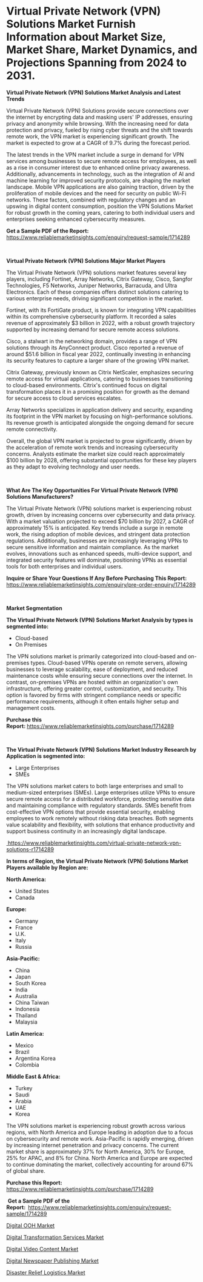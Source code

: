 <p><h1>Virtual Private Network (VPN) Solutions Market Furnish Information about Market Size, Market Share, Market Dynamics, and Projections Spanning from 2024 to 2031.</h1></p><p><strong>Virtual Private Network (VPN) Solutions Market Analysis and Latest Trends</strong></p>
<p><p>Virtual Private Network (VPN) Solutions provide secure connections over the internet by encrypting data and masking users' IP addresses, ensuring privacy and anonymity while browsing. With the increasing need for data protection and privacy, fueled by rising cyber threats and the shift towards remote work, the VPN market is experiencing significant growth. The market is expected to grow at a CAGR of 9.7% during the forecast period.</p><p>The latest trends in the VPN market include a surge in demand for VPN services among businesses to secure remote access for employees, as well as a rise in consumer interest due to enhanced online privacy awareness. Additionally, advancements in technology, such as the integration of AI and machine learning for improved security protocols, are shaping the market landscape. Mobile VPN applications are also gaining traction, driven by the proliferation of mobile devices and the need for security on public Wi-Fi networks. These factors, combined with regulatory changes and an upswing in digital content consumption, position the VPN Solutions Market for robust growth in the coming years, catering to both individual users and enterprises seeking enhanced cybersecurity measures.</p></p>
<p><strong>Get a Sample PDF of the Report:&nbsp;</strong> <a href="https://www.reliablemarketinsights.com/enquiry/request-sample/1714289?utm_campaign=1606&utm_medium=2&utm_source=Github&utm_content=ia&utm_term=22102024&utm_id=virtual-private-network-vpn-solutions">https://www.reliablemarketinsights.com/enquiry/request-sample/1714289</a></p>
<p>&nbsp;</p>
<p><strong>Virtual Private Network (VPN) Solutions Major Market Players</strong></p>
<p><p>The Virtual Private Network (VPN) solutions market features several key players, including Fortinet, Array Networks, Citrix Gateway, Cisco, Sangfor Technologies, F5 Networks, Juniper Networks, Barracuda, and Ultra Electronics. Each of these companies offers distinct solutions catering to various enterprise needs, driving significant competition in the market.</p><p>Fortinet, with its FortiGate product, is known for integrating VPN capabilities within its comprehensive cybersecurity platform. It recorded a sales revenue of approximately $3 billion in 2022, with a robust growth trajectory supported by increasing demand for secure remote access solutions.</p><p>Cisco, a stalwart in the networking domain, provides a range of VPN solutions through its AnyConnect product. Cisco reported a revenue of around $51.6 billion in fiscal year 2022, continually investing in enhancing its security features to capture a larger share of the growing VPN market.</p><p>Citrix Gateway, previously known as Citrix NetScaler, emphasizes securing remote access for virtual applications, catering to businesses transitioning to cloud-based environments. Citrix's continued focus on digital transformation places it in a promising position for growth as the demand for secure access to cloud services escalates.</p><p>Array Networks specializes in application delivery and security, expanding its footprint in the VPN market by focusing on high-performance solutions. Its revenue growth is anticipated alongside the ongoing demand for secure remote connectivity.</p><p>Overall, the global VPN market is projected to grow significantly, driven by the acceleration of remote work trends and increasing cybersecurity concerns. Analysts estimate the market size could reach approximately $100 billion by 2028, offering substantial opportunities for these key players as they adapt to evolving technology and user needs.</p></p>
<p>&nbsp;</p>
<p><strong>What Are The Key Opportunities For Virtual Private Network (VPN) Solutions Manufacturers?</strong></p>
<p><p>The Virtual Private Network (VPN) solutions market is experiencing robust growth, driven by increasing concerns over cybersecurity and data privacy. With a market valuation projected to exceed $70 billion by 2027, a CAGR of approximately 15% is anticipated. Key trends include a surge in remote work, the rising adoption of mobile devices, and stringent data protection regulations. Additionally, businesses are increasingly leveraging VPNs to secure sensitive information and maintain compliance. As the market evolves, innovations such as enhanced speeds, multi-device support, and integrated security features will dominate, positioning VPNs as essential tools for both enterprises and individual users.</p></p>
<p><strong>Inquire or Share Your Questions If Any Before Purchasing This Report:</strong> <a href="https://www.reliablemarketinsights.com/enquiry/pre-order-enquiry/1714289?utm_campaign=1606&utm_medium=2&utm_source=Github&utm_content=ia&utm_term=22102024&utm_id=virtual-private-network-vpn-solutions">https://www.reliablemarketinsights.com/enquiry/pre-order-enquiry/1714289</a></p>
<p>&nbsp;</p>
<p><strong>Market Segmentation</strong></p>
<p><strong>The Virtual Private Network (VPN) Solutions Market Analysis by types is segmented into:</strong></p>
<p><ul><li>Cloud-based</li><li>On Premises</li></ul></p>
<p><p>The VPN solutions market is primarily categorized into cloud-based and on-premises types. Cloud-based VPNs operate on remote servers, allowing businesses to leverage scalability, ease of deployment, and reduced maintenance costs while ensuring secure connections over the internet. In contrast, on-premises VPNs are hosted within an organization's own infrastructure, offering greater control, customization, and security. This option is favored by firms with stringent compliance needs or specific performance requirements, although it often entails higher setup and management costs.</p></p>
<p><strong>Purchase this Report:&nbsp;</strong><a href="https://www.reliablemarketinsights.com/purchase/1714289?utm_campaign=1606&utm_medium=2&utm_source=Github&utm_content=ia&utm_term=22102024&utm_id=virtual-private-network-vpn-solutions">https://www.reliablemarketinsights.com/purchase/1714289</a></p>
<p>&nbsp;</p>
<p><strong>The Virtual Private Network (VPN) Solutions Market Industry Research by Application is segmented into:</strong></p>
<p><ul><li>Large Enterprises</li><li>SMEs</li></ul></p>
<p><p>The VPN solutions market caters to both large enterprises and small to medium-sized enterprises (SMEs). Large enterprises utilize VPNs to ensure secure remote access for a distributed workforce, protecting sensitive data and maintaining compliance with regulatory standards. SMEs benefit from cost-effective VPN options that provide essential security, enabling employees to work remotely without risking data breaches. Both segments value scalability and flexibility, with solutions that enhance productivity and support business continuity in an increasingly digital landscape.</p></p>
<p><a href="https://www.reliablemarketinsights.com/virtual-private-network-vpn-solutions-r1714289?utm_campaign=1606&utm_medium=2&utm_source=Github&utm_content=ia&utm_term=22102024&utm_id=virtual-private-network-vpn-solutions">&nbsp;https://www.reliablemarketinsights.com/virtual-private-network-vpn-solutions-r1714289</a></p>
<p><strong>In terms of Region, the Virtual Private Network (VPN) Solutions Market Players available by Region are:</strong></p>
<p>
    <p> <strong> North America: </strong>
        <ul>
            <li>United States</li>
            <li>Canada</li>
        </ul>
        </p> 
    <p> <strong> Europe: </strong>
        <ul>
            <li>Germany</li>
            <li>France</li>
            <li>U.K.</li>
            <li>Italy</li>
            <li>Russia</li>
        </ul>
        </p> 
    <p> <strong> Asia-Pacific: </strong>
        <ul>
            <li>China</li>
            <li>Japan</li>
            <li>South Korea</li>
            <li>India</li>
            <li>Australia</li>
            <li>China Taiwan</li>
            <li>Indonesia</li>
            <li>Thailand</li>
            <li>Malaysia</li>
        </ul>
        </p> 
    <p> <strong> Latin America: </strong>
        <ul>
            <li>Mexico</li>
            <li>Brazil</li>
            <li>Argentina Korea</li>
            <li>Colombia</li>
        </ul>
        </p> 
    <p> <strong> Middle East & Africa: </strong>
        <ul>
            <li>Turkey</li>
            <li>Saudi</li>
            <li>Arabia</li>
            <li>UAE</li>
            <li>Korea</li>
        </ul>
    </p>
    </p>
<p><p>The VPN solutions market is experiencing robust growth across various regions, with North America and Europe leading in adoption due to a focus on cybersecurity and remote work. Asia-Pacific is rapidly emerging, driven by increasing internet penetration and privacy concerns. The current market share is approximately 37% for North America, 30% for Europe, 25% for APAC, and 8% for China. North America and Europe are expected to continue dominating the market, collectively accounting for around 67% of global share.</p></p>
<p><strong>Purchase this Report: </strong><a href="https://www.reliablemarketinsights.com/purchase/1714289?utm_campaign=1606&utm_medium=2&utm_source=Github&utm_content=ia&utm_term=22102024&utm_id=virtual-private-network-vpn-solutions">https://www.reliablemarketinsights.com/purchase/1714289</a></p>
<p>&nbsp;<strong>Get a Sample PDF of the Report:&nbsp;&nbsp;</strong><a href="https://www.reliablemarketinsights.com/enquiry/request-sample/1714289?utm_campaign=1606&utm_medium=2&utm_source=Github&utm_content=ia&utm_term=22102024&utm_id=virtual-private-network-vpn-solutions">https://www.reliablemarketinsights.com/enquiry/request-sample/1714289</a></p>
<p><strong></strong></p>
<p><p><a href="https://www.linkedin.com/pulse/global-digital-ooh-market-product-types-applications-kki7c?utm_campaign=1606&utm_medium=2&utm_source=Github&utm_content=ia&utm_term=22102024&utm_id=virtual-private-network-vpn-solutions">Digital OOH Market</a></p><p><a href="https://www.linkedin.com/pulse/digital-transformation-services-market-size-share-growth-dnwtc?utm_campaign=1606&utm_medium=2&utm_source=Github&utm_content=ia&utm_term=22102024&utm_id=virtual-private-network-vpn-solutions">Digital Transformation Services Market</a></p><p><a href="https://www.linkedin.com/pulse/digital-video-content-market-refracting-trends-consumer-n9ybc?utm_campaign=1606&utm_medium=2&utm_source=Github&utm_content=ia&utm_term=22102024&utm_id=virtual-private-network-vpn-solutions">Digital Video Content Market</a></p><p><a href="https://www.linkedin.com/pulse/digital-newspaper-publishing-landscape-product-spectrum-4mzmc?utm_campaign=1606&utm_medium=2&utm_source=Github&utm_content=ia&utm_term=22102024&utm_id=virtual-private-network-vpn-solutions">Digital Newspaper Publishing Market</a></p><p><a href="https://www.linkedin.com/pulse/market-insights-global-disaster-relief-logistics-forecast-o5rhc?utm_campaign=1606&utm_medium=2&utm_source=Github&utm_content=ia&utm_term=22102024&utm_id=virtual-private-network-vpn-solutions">Disaster Relief Logistics Market</a></p></p>